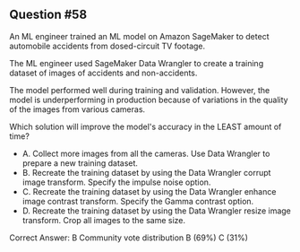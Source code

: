 ## Question #58

An ML engineer trained an ML model on Amazon SageMaker to detect automobile accidents from dosed-circuit TV footage.

The ML engineer used SageMaker Data Wrangler to create a training dataset of images of accidents and non-accidents.

The model performed well during training and validation. However, the model is underperforming in production because of variations in the quality of the images from various cameras.

Which solution will improve the model's accuracy in the LEAST amount of time?

- A. Collect more images from all the cameras. Use Data Wrangler to prepare a new training dataset.
- B. Recreate the training dataset by using the Data Wrangler corrupt image transform. Specify the impulse noise option.
- C. Recreate the training dataset by using the Data Wrangler enhance image contrast transform. Specify the Gamma contrast option.
- D. Recreate the training dataset by using the Data Wrangler resize image transform. Crop all images to the same size. 

Correct Answer: 
B Community vote distribution B (69%) C (31%)